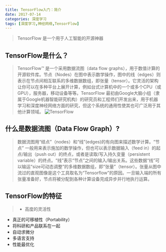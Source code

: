 ```yaml
---
title: TensorFlow入门：简介
date: 2017-07-14
categories: 深度学习
tags: [深度学习,神经网络,TensorFlow]
---
```

>TensorFlow 是一个用于人工智能的开源神器

## TensorFlow是什么？
>TensorFlow™ 是一个采用数据流图（data flow graphs），用于数值计算的开源软件库。节点（Nodes）在图中表示数学操作，图中的线（edges）则表示在节点间相互联系的多维数据数组，即张量（tensor）。它灵活的架构让你可以在多种平台上展开计算，例如台式计算机中的一个或多个CPU（或GPU），服务器，移动设备等等。TensorFlow 最初由Google大脑小组（隶属于Google机器智能研究机构）的研究员和工程师们开发出来，用于机器学习和深度神经网络方面的研究，但这个系统的通用性使其也可广泛用于其他计算领域。
![TensorFlow](1.gif)

## 什么是数据流图（Data Flow Graph）?
>数据流图用“结点”（nodes）和“线”(edges)的有向图来描述数学计算。“节点” 一般用来表示施加的数学操作，但也可以表示数据输入（feed in）的起点/输出（push out）的终点，或者是读取/写入持久变量（persistent variable）的终点。“线”表示“节点”之间的输入/输出关系。这些数据“线”可以输运“size可动态调整”的多维数据数组，即“张量”（tensor）。张量从图中流过的直观图像是这个工具取名为“Tensorflow”的原因。一旦输入端的所有张量准备好，节点将被分配到各种计算设备完成异步并行地执行运算。

## TensorFlow的特征
>+ 高度的灵活性
+ 真正的可移植性（Portability）
+ 将科研和产品联系在一起
+ 自动求微分
+ 多语言支持
+ 性能最优化
